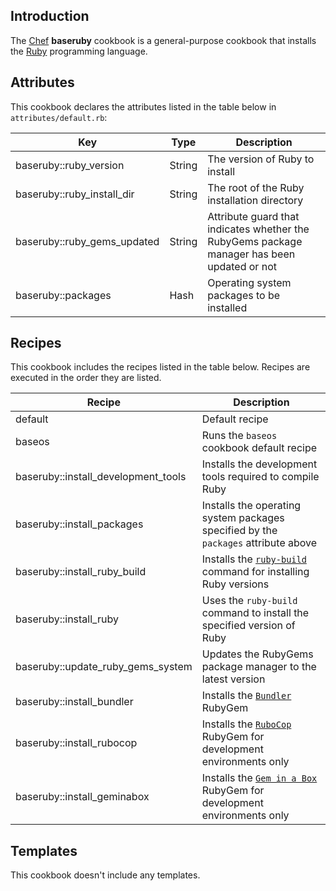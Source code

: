 Introduction
------------

The [Chef](https://www.chef.io/) **baseruby** cookbook is a general-purpose cookbook that installs the [Ruby](https://www.ruby-lang.org/en/) programming language.

Attributes
----------

This cookbook declares the attributes listed in the table below in `attributes/default.rb`:

|Key|Type|Description|
|---|----|-----------|
|baseruby::ruby\_version|String|The version of Ruby to install|
|baseruby::ruby\_install\_dir|String|The root of the Ruby installation directory|
|baseruby::ruby\_gems\_updated|String|Attribute guard that indicates whether the RubyGems package manager has been updated or not|
|baseruby::packages|Hash|Operating system packages to be installed|

Recipes
-------

This cookbook includes the recipes listed in the table below. Recipes are executed in the order they are listed.

|Recipe|Description|
|------|-----------|
|default|Default recipe|
|baseos|Runs the `baseos` cookbook default recipe|
|baseruby::install\_development\_tools|Installs the development tools required to compile Ruby|
|baseruby::install\_packages|Installs the operating system packages specified by the `packages` attribute above|
|baseruby::install\_ruby\_build|Installs the [`ruby-build`](https://github.com/sstephenson/ruby-build) command for installing Ruby versions|
|baseruby::install\_ruby|Uses the `ruby-build` command to install the specified version of Ruby|
|baseruby::update\_ruby\_gems\_system|Updates the RubyGems package manager to the latest version|
|baseruby::install\_bundler|Installs the [`Bundler`](http://bundler.io/) RubyGem|
|baseruby::install\_rubocop|Installs the [`RuboCop`](https://github.com/bbatsov/rubocop) RubyGem for development environments only|
|baseruby::install\_geminabox|Installs the [`Gem in a Box`](https://github.com/geminabox/geminabox) RubyGem for development environments only|

Templates
---------

This cookbook doesn't include any templates.
